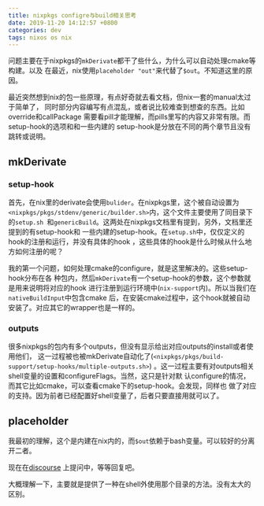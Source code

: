 ```yaml
---
title: nixpkgs configre与build相关思考
date: 2019-11-20 14:12:57 +0800
categories: dev
tags: nixos os nix
---
```


问题主要在于nixpkgs的`mkDerivate`都干了些什么，为什么可以自动处理cmake等构建。以及
在最近，nix使用`placeholder "out"`来代替了`$out`。不知道这里的原因。

最近突然想到nix的包一些原理，有点好奇就去看文档，但nix一套的manual太过于简单了，
同时部分内容编写有点混乱，或者说比较难查到想查的东西。比如override和callPackage
需要看pill才能理解，而pills里写的内容又非常有限。而setup-hook的选项和和一些内建的
setup-hook是分放在不同的两个章节且没有跳转或说明。

<!-- more -->

## mkDerivate

### setup-hook

首先，在nix里的derivate会使用`bulider`。在nixpkgs里，这个被自动设置为`
<nixpkgs/pkgs/stdenv/generic/builder.sh>`内，这个文件主要使用了同目录下的`setup.sh
`和`genericBuild`。这两处在nixpkgs文档里有提到，另外，文档里还提到的有setup-hook和
一些内建的setup-hook。在`setup.sh`中，仅仅定义的hook的注册和运行，并没有具体的hook
，这些具体的hook是什么时候从什么地方如何注册的呢？

我的第一个问题，如何处理cmake的configure，就是这里解决的。这些setup-hook分布在各
种包内，然后`mkDerivate`有一个setup-hook的参数，这个参数就是用来说明将对应的hook
进行注册到运行环境中(`nix-support`内)。所以当我们在`nativeBuildInput`中包含cmake
后，在安装cmake过程中，这个hook就被自动安装了。对应其它的wrapper也是一样的。

### outputs

很多nixpkgs的包内有多个outputs，但没有显示给出对应outputs的install或者使用他们，
这一过程被也被mkDerivate自动化了(`<nixpkgs/pkgs/build-support/setup-hooks/multiple-outputs.sh>`)
。这一过程主要有对outputs相关shell变量的设置和configureFlags。当然，这只是针对默
认configure的情况，而其它比如cmake，可以查看cmake下的setup-hook。会发现，同样也
做了对应的支持。因为前者已经配置好shell变量了，后者只要直接用就可以了。

## placeholder

我最初的理解，这个是内建在nix内的，而`$out`依赖于bash变量。可以较好的分离开二者。

现在在[discourse](https://discourse.nixos.org/t/what-is-the-difference-between-placeholder-out-and-out/4862)
上提问中，等等回复吧。

大概理解一下，主要就是提供了一种在shell外使用那个目录的方法。没有太大的区别。
